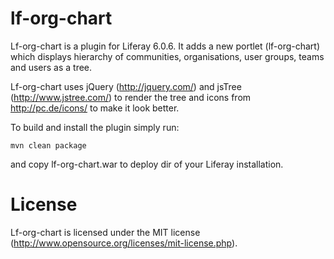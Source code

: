 lf-org-chart
============

Lf-org-chart is a plugin for Liferay 6.0.6. It adds a new portlet (lf-org-chart) which displays hierarchy of communities, organisations, user groups, teams and users as a tree. 

Lf-org-chart uses jQuery (http://jquery.com/) and jsTree (http://www.jstree.com/) to render the tree and icons from http://pc.de/icons/ to make it look better.

To build and install the plugin simply run:

```
mvn clean package
```

and copy lf-org-chart.war to deploy dir of your Liferay installation.

License
=======

Lf-org-chart is licensed under the MIT license (http://www.opensource.org/licenses/mit-license.php).

